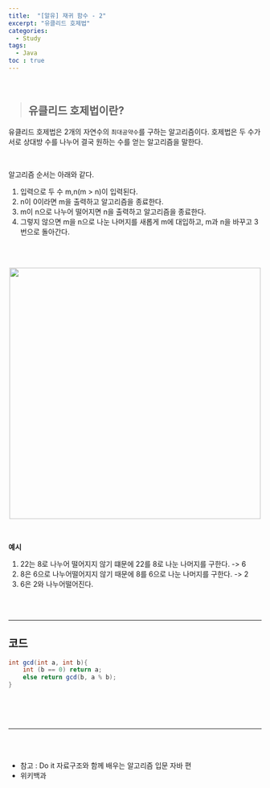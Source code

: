 ```yaml
---
title:  "[알유] 재귀 함수 - 2"
excerpt: "유클리드 호제법"
categories: 
  - Study
tags: 
  - Java
toc : true
---
```


<br>

> ## 유클리드 호제법이란?
유클리드 호제법은 2개의 자연수의 `최대공약수`를 구하는 알고리즘이다. 호제법은 두 수가 서로 상대방 수를 나누어 결국 원하는 수를 얻는 알고리즘을 말한다. <br>

<br>

알고리즘 순서는 아래와 같다. <br>
1. 입력으로 두 수 m,n(m > n)이 입력된다.
2. n이 0이라면 m을 출력하고 알고리즘을 종료한다.
3. m이 n으로 나누어 떨어지면 n을 출력하고 알고리즘을 종료한다.
4. 그렇지 않으면 m을 n으로 나눈 나머지를 새롭게 m에 대입하고, m과  n을 바꾸고 3번으로 돌아간다.

<br><br>



<p align="center"><img src="https://user-images.githubusercontent.com/70805241/120504602-3f3d7080-c3ff-11eb-8931-0e23d91049a7.png" height="500px" width="500px">
</p>

<br>

**예시** <br>
1. 22는 8로 나누어 떨어지지 않기 떄문에 22를 8로 나눈 나머지를 구한다. -> 6
2. 8은 6으로 나누어떨어지지 않기 때문에 8를 6으로 나눈 나머지를 구한다. -> 2
3. 6은 2와 나누어떨어진다.

<br><br>


-------------------------

## 코드

```java
int gcd(int a, int b){
    int (b == 0) return a;
    else return gcd(b, a % b);
}
```

<br><br><br>

----------------------

<br><br>

- 참고 : Do it 자료구조와 함께 배우는 알고리즘 입문 자바 편
- 위키백과